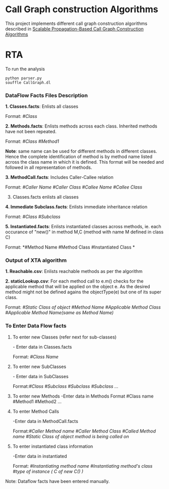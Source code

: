 # Call Graph construction Algorithms

This project implements different call graph construction algorithms described in [Scalable Propagation-Based Call Graph Construction
Algorithms](http://web.cs.ucla.edu/~palsberg/paper/oopsla00.pdf)


# RTA

To run the analysis

```
python parser.py
souffle CallGraph.dl
```

### DataFlow Facts Files Description

**1. Classes.facts**: Enlists all classes

Format: *#Class*

**2. Methods.facts**: Enlists methods across each class. Inherited methods have not been repeated.

Format: *#Class      #Method1*

**Note**: same name can be used for different methods in different classes. Hence the complete identification of method is by method name listed across the class name in which it is defined. This format will be needed and followed in all representation of methods.


**3.  MethodCall.facts**: Includes Caller-Callee relation

Format: *#Caller Name        #Caller Class       #Callee Name        #Callee Class*

3. Classes.facts
 enlists all classes

**4. Immediate Subclass.facts**:  Enlists immediate inheritance relation
 
Format: *#Class #Subclass*

**5. Instantiated.facts**: Enlists instantiated classes across methods, ie. each occurance of "new()" in method M,C (method with name M defined in class C)

 Format: *#Method Name    #Method Class   #Instantiated Class *



### Output of XTA algorithm

**1. Reachable.csv**:  Enlists reachable methods as per the algorithm


**2. staticLookup.csv**:  For each method call to e.m() checks for the applicable method that will be applied on the object e. As the desired method might not be defined agains the objectType(e) but one of its super class.

Format: *#Static Class of object         #Method Name        #Applicable Method Class    #Applicable Method Name(same as Method Name)*



### To Enter Data Flow facts


1. To enter new Classes (refer next for sub-classes)
    
    \- Enter data in Classes.facts
    
    Format: *#Class Name*

2. To enter new SubClasses
 
    \- Enter data in SubClasses

	Format:*#Class      #Subclass       #Subclass       #Subclass       ...*


3.  To enter new Methods
    -Enter data in Methods
    Format
    #Class name     #Method1    #Method2    ...


4. To enter Method Calls
    
    -Enter data in MethodCall.facts
    
    Format:*#Caller Method name #Caller Method Class    #Called Method name #Static Class of object method is being called on*


5. To enter instantiated class information

    -Enter data in instantiated
    
    Format: *#Instantiating method name  #Instantiating method's class   #type of instance ( C of new C() )*



Note: Dataflow facts have been entered manually.